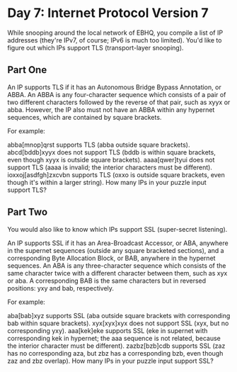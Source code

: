 # Day 7: Internet Protocol Version 7

While snooping around the local network of EBHQ, you compile a list of IP addresses (they're IPv7, of course; IPv6 is much too limited). You'd like to figure out which IPs support TLS (transport-layer snooping).

## Part One

An IP supports TLS if it has an Autonomous Bridge Bypass Annotation, or ABBA. An ABBA is any four-character sequence which consists of a pair of two different characters followed by the reverse of that pair, such as xyyx or abba. However, the IP also must not have an ABBA within any hypernet sequences, which are contained by square brackets.

For example:

abba[mnop]qrst supports TLS (abba outside square brackets).
abcd[bddb]xyyx does not support TLS (bddb is within square brackets, even though xyyx is outside square brackets).
aaaa[qwer]tyui does not support TLS (aaaa is invalid; the interior characters must be different).
ioxxoj[asdfgh]zxcvbn supports TLS (oxxo is outside square brackets, even though it's within a larger string).
How many IPs in your puzzle input support TLS?

## Part Two

You would also like to know which IPs support SSL (super-secret listening).

An IP supports SSL if it has an Area-Broadcast Accessor, or ABA, anywhere in the supernet sequences (outside any square bracketed sections), and a corresponding Byte Allocation Block, or BAB, anywhere in the hypernet sequences. An ABA is any three-character sequence which consists of the same character twice with a different character between them, such as xyx or aba. A corresponding BAB is the same characters but in reversed positions: yxy and bab, respectively.

For example:

aba[bab]xyz supports SSL (aba outside square brackets with corresponding bab within square brackets).
xyx[xyx]xyx does not support SSL (xyx, but no corresponding yxy).
aaa[kek]eke supports SSL (eke in supernet with corresponding kek in hypernet; the aaa sequence is not related, because the interior character must be different).
zazbz[bzb]cdb supports SSL (zaz has no corresponding aza, but zbz has a corresponding bzb, even though zaz and zbz overlap).
How many IPs in your puzzle input support SSL?
